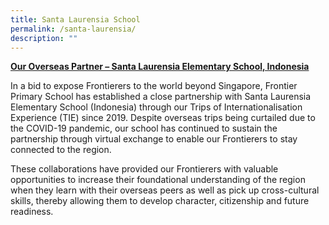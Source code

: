 ```yaml
---
title: Santa Laurensia School
permalink: /santa-laurensia/
description: ""
---
```

<u>**Our Overseas Partner – Santa Laurensia Elementary School, Indonesia**</u>

In a bid to expose Frontierers to the world beyond Singapore, Frontier Primary School has established a close partnership with Santa Laurensia Elementary School (Indonesia) through our Trips of Internationalisation Experience (TIE) since 2019. Despite overseas trips being curtailed due to the COVID-19 pandemic, our school has continued to sustain the partnership through virtual exchange to enable our Frontierers to stay connected to the region.

These collaborations have provided our Frontierers with valuable opportunities to increase their foundational understanding of the region when they learn with their overseas peers as well as pick up cross-cultural skills, thereby allowing them to develop character, citizenship and future readiness.